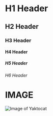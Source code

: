 # H1 Header

## H2 Header

### H3 Header

#### H4 Header

##### H5 Header

###### H6 Header

# IMAGE
![Image of Yaktocat](https://octodex.github.com/images/yaktocat.png)
